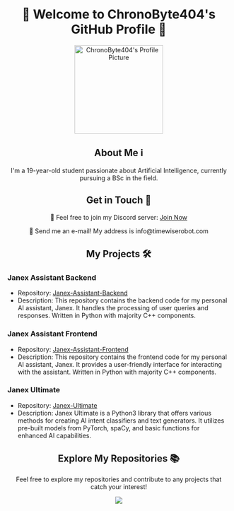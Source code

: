 <h1 align="center">👋 Welcome to ChronoByte404's GitHub Profile 🚀</h1>

<p align="center">
  <img src="https://github.com/ChronoByte404.png" alt="ChronoByte404's Profile Picture" width="200">
</p>

<h2 align="center">About Me ℹ️</h2>

<p align="center">I'm a 19-year-old student passionate about Artificial Intelligence, currently pursuing a BSc in the field.</p>

<h2 align="center">Get in Touch 📧</h2>

<p align="center">💬 Feel free to join my Discord server: <a href="https://discord.gg/jpVcf5yPyE">Join Now</a></p>
<p align="center">📧 Send me an e-mail! My address is info@timewiserobot.com</p>

<h2 align="center">My Projects 🛠️</h2>

### Janex Assistant Backend
- Repository: [Janex-Assistant-Backend](https://github.com/ChronoByte404/Janex-Assistant-Backend)
- Description: This repository contains the backend code for my personal AI assistant, Janex. It handles the processing of user queries and responses. Written in Python with majority C++ components.

### Janex Assistant Frontend
- Repository: [Janex-Assistant-Frontend](https://github.com/ChronoByte404/Janex-Assistant-Frontend)
- Description: This repository contains the frontend code for my personal AI assistant, Janex. It provides a user-friendly interface for interacting with the assistant. Written in Python with majority C++ components.

### Janex Ultimate
- Repository: [Janex-Ultimate](https://github.com/ChronoByte404/Janex-Ultimate)
- Description: Janex Ultimate is a Python3 library that offers various methods for creating AI intent classifiers and text generators. It utilizes pre-built models from PyTorch, spaCy, and basic functions for enhanced AI capabilities.

<h2 align="center">Explore My Repositories 📚</h2>

<p align="center">Feel free to explore my repositories and contribute to any projects that catch your interest!</p>

<p align="center">
  <img src="http://github-profile-summary-cards.vercel.app/api/cards/repos-per-language?username=ChronoByte404&theme=default">
</p>
